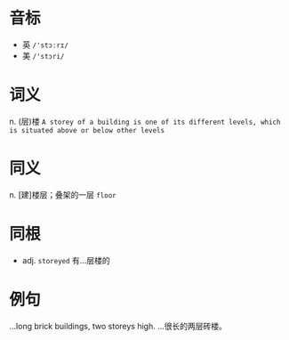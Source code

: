 # 音标

- 英 `/'stɔːrɪ/`
- 美 `/'stɔri/`

# 词义

n. (层)楼
`A storey of a building is one of its different levels, which is situated above or below other levels`

# 同义

n. [建]楼层；叠架的一层
`floor`

# 同根

- adj. `storeyed` 有…层楼的

# 例句

...long brick buildings, two storeys high.
…很长的两层砖楼。


